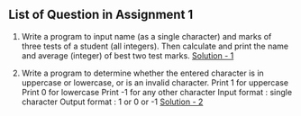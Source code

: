 ## List of Question in Assignment 1
1. Write a program to input name (as a single character) and marks of three tests of a student (all integers). Then calculate and print the name and average (integer) of best two test marks.
   [Solution - 1](https://github.com/mdaz78/CNAssignments/blob/master/Assignment1/one.java)

2. Write a program to determine whether the entered character is in uppercase or lowercase, or is an invalid character.
   Print 1 for uppercase
  Print 0 for lowercase
  Print -1 for any other character
   Input format : single character
  Output format : 1 or 0 or -1 
   [Solution - 2](https://github.com/mdaz78/CNAssignments/blob/master/Assignment1/two.java)
 
